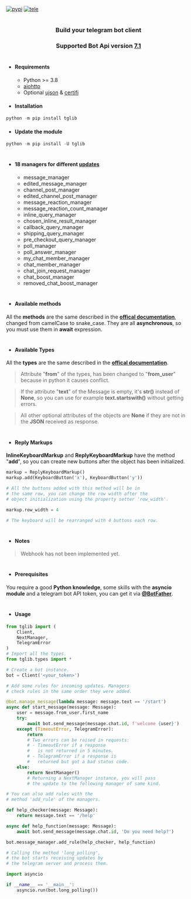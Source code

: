 [![pypi](https://img.shields.io/badge/pypi-tglib-blue)](https://pypi.org/project/tglib/) [![tele](https://img.shields.io/badge/telegram-@unixtux-blue)](https://t.me/geko1)

#

<h3 align="center">Build your telegram bot client</h3>

<h3 align="center">Supported Bot Api version <a href="https://core.telegram.org/bots/api#february-16-2024">7.1</a></h3>

#

* #### Requirements
  * Python >= 3.8
  * [aiohttp](https://github.com/aio-libs/aiohttp)
  * Optional [ujson](https://github.com/ultrajson/ultrajson) & [certifi](https://github.com/certifi/python-certifi)

* #### Installation
```powershell
python -m pip install tglib
```

* #### Update the module
```powershell
python -m pip install -U tglib
```

#

* #### 18 managers for different [updates](https://core.telegram.org/bots/api#update)
  * message_manager
  * edited_message_manager
  * channel_post_manager
  * edited_channel_post_manager
  * message_reaction_manager
  * message_reaction_count_manager
  * inline_query_manager
  * chosen_inline_result_manager
  * callback_query_manager
  * shipping_query_manager
  * pre_checkout_query_manager
  * poll_manager
  * poll_answer_manager
  * my_chat_member_manager
  * chat_member_manager
  * chat_join_request_manager
  * chat_boost_manager
  * removed_chat_boost_manager

#

* #### Available methods

All the **methods** are the same described in the **[offical documentation](https://core.telegram.org/bots/api#available-methods)**, changed from camelCase to snake_case. They are all **asynchronous**, so you must use them in **await** expression.

#

* #### Available Types

All the **types** are the same described in the **[offical documentation](https://core.telegram.org/bots/api#available-types)**.

> Attribute "**from**" of the types, has been changed to "**from_user**" because in python it causes conflict.

> If the attribute "**text**" of the Message is empty, it's **str()** instead of **None**, so you can use for example **text.startswith()** without getting errors.

> All other optional attributes of the objects are **None** if they are not in the **JSON** received as response.

#

* #### Reply Markups
**InlineKeyboardMarkup** and **ReplyKeyboardMarkup** have the method "**add**", so you can create new buttons after the object has been initialized.

```python
markup = ReplyKeyboardMarkup()
markup.add(KeyboardButton('x'), KeyboardButton('y'))

# All the buttons added with this method will be in
# the same row, you can change the row width after the
# object initialization using the property setter 'row_width'.

markup.row_width = 4

# The keyboard will be rearranged with 4 buttons each row.
```

#

* #### Notes

> Webhook has not been implemented yet.

#

* #### Prerequisites
You require a good **Python knowledge**, some skills with the **asyncio module** and a telegram bot API token, you can get it via **[@BotFather](https://t.me/botfather)**.

#

* #### Usage
```python
from tglib import (
    Client,
    NextManager,
    TelegramError
)
# Import all the types.
from tglib.types import *

# Create a bot instance.
bot = Client('<your_token>')

# Add some rules for incoming updates. Managers
# check rules in the same order they were added.

@bot.manage_message(lambda message: message.text == '/start')
async def start_message(message: Message):
    user = message.from_user.first_name
    try:
        await bot.send_message(message.chat.id, f'welcome {user}')
    except (TimeoutError, TelegramError):
        return
        # Two errors can be raised in requests:
        # - TimeoutError if a response
        #   is not returned in 5 minutes.
        # - TelegramError if a response is
        #   returned but got a bad status code.
    else:
        return NextManager()
        # Returning a NextManager instance, you will pass
        # the update to the following manager of same kind.

# You can also add rules with the
# method 'add_rule' of the managers.

def help_checker(message: Message):
    return message.text == '/help'

async def help_function(message: Message):
    await bot.send_message(message.chat.id, 'Do you need help?')

bot.message_manager.add_rule(help_checker, help_function)

# Calling the method 'long_polling',
# the bot starts receiving updates by
# the telegram server and process them.

import asyncio

if __name__ == '__main__':
    asyncio.run(bot.long_polling())
```
